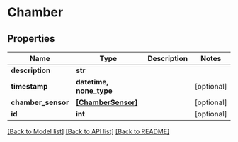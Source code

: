 # Chamber


## Properties
Name | Type | Description | Notes
------------ | ------------- | ------------- | -------------
**description** | **str** |  | 
**timestamp** | **datetime, none_type** |  | [optional] 
**chamber_sensor** | [**[ChamberSensor]**](ChamberSensor.md) |  | [optional] 
**id** | **int** |  | [optional] 

[[Back to Model list]](../README.md#documentation-for-models) [[Back to API list]](../README.md#documentation-for-api-endpoints) [[Back to README]](../README.md)


